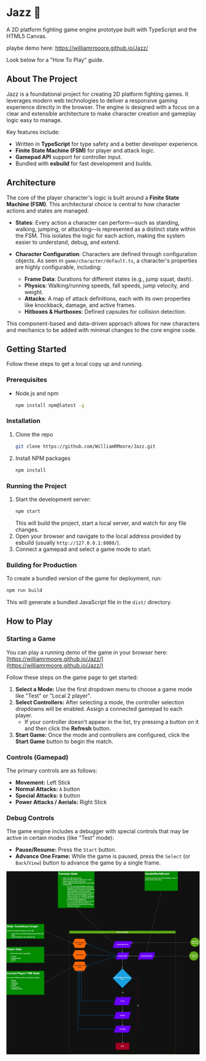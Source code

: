 # Jazz 🎷

A 2D platform fighting game engine prototype built with TypeScript and the HTML5 Canvas.

playbe demo here: https://williamrmoore.github.io/Jazz/

Look below for a "How To Play" guide. 

## About The Project

Jazz is a foundational project for creating 2D platform fighting games. It leverages modern web technologies to deliver a responsive gaming experience directly in the browser. The engine is designed with a focus on a clear and extensible architecture to make character creation and gameplay logic easy to manage.

Key features include:

- Written in **TypeScript** for type safety and a better developer experience.
- **Finite State Machine (FSM)** for player and attack logic.
- **Gamepad API** support for controller input.
- Bundled with **esbuild** for fast development and builds.

## Architecture

The core of the player character's logic is built around a **Finite State Machine (FSM)**. This architectural choice is central to how character actions and states are managed.

- **States**: Every action a character can perform—such as standing, walking, jumping, or attacking—is represented as a distinct state within the FSM. This isolates the logic for each action, making the system easier to understand, debug, and extend.

- **Character Configuration**: Characters are defined through configuration objects. As seen in `game/character/default.ts`, a character's properties are highly configurable, including:
  - **Frame Data**: Durations for different states (e.g., jump squat, dash).
  - **Physics**: Walking/running speeds, fall speeds, jump velocity, and weight.
  - **Attacks**: A map of attack definitions, each with its own properties like knockback, damage, and active frames.
  - **Hitboxes & Hurtboxes**: Defined capsules for collision detection.

This component-based and data-driven approach allows for new characters and mechanics to be added with minimal changes to the core engine code.

## Getting Started

Follow these steps to get a local copy up and running.

### Prerequisites

- Node.js and npm
  ```sh
  npm install npm@latest -g
  ```

### Installation

1.  Clone the repo
    ```sh
    git clone https://github.com/WilliamRMoore/Jazz.git
    ```
2.  Install NPM packages
    ```sh
    npm install
    ```

### Running the Project

1.  Start the development server:
    ```sh
    npm start
    ```
    This will build the project, start a local server, and watch for any file changes.
2.  Open your browser and navigate to the local address provided by esbuild (usually `http://127.0.0.1:8000/`).
3.  Connect a gamepad and select a game mode to start.

### Building for Production

To create a bundled version of the game for deployment, run:

```sh
npm run build
```

This will generate a bundled JavaScript file in the `dist/` directory.

## How to Play

### Starting a Game

You can play a running demo of the game in your browser here: [https://williamrmoore.github.io/Jazz/](https://williamrmoore.github.io/Jazz/)

Follow these steps on the game page to get started:

1.  **Select a Mode:** Use the first dropdown menu to choose a game mode like "Test" or "Local 2 player".
2.  **Select Controllers:** After selecting a mode, the controller selection dropdowns will be enabled. Assign a connected gamepad to each player.
    - If your controller doesn't appear in the list, try pressing a button on it and then click the **Refresh** button.
3.  **Start Game:** Once the mode and controllers are configured, click the **Start Game** button to begin the match.

### Controls (Gamepad)

The primary controls are as follows:

- **Movement:** Left Stick
- **Normal Attacks:** `A` button
- **Special Attacks:** `B` button
- **Power Attacks / Aerials:** Right Stick

### Debug Controls

The game engine includes a debugger with special controls that may be active in certain modes (like "Test" mode):

- **Pause/Resume:** Press the `Start` button.
- **Advance One Frame:** While the game is paused, press the `Select` (or `Back`/`View`) button to advance the game by a single frame.

![Diagran](https://raw.githubusercontent.com/WilliamRMoore/HtmxDotnet/refs/heads/main/game-architecture-Finite%20State%20Machine%20Arch.webp)
